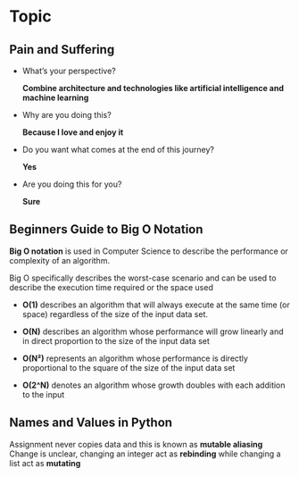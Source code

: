 # Topic

## Pain and Suffering

- What’s your perspective?

  **Combine architecture and technologies like artificial intelligence and machine learning**

- Why are you doing this?

  **Because I love and enjoy it**

- Do you want what comes at the end of this journey?

  **Yes**

- Are you doing this for you?

  **Sure**

## Beginners Guide to Big O Notation

**Big O notation** is used in Computer Science to describe the performance or complexity of an algorithm.

Big O specifically describes the worst-case scenario and can be used to describe the execution time required or the space used

- **O(1)** describes an algorithm that will always execute at the same time (or space) regardless of the size of the input data set.

- **O(N)** describes an algorithm whose performance will grow linearly and in direct proportion to the size of the input data set

- **O(N²)** represents an algorithm whose performance is directly proportional to the square of the size of the input data set

- **O(2^N)** denotes an algorithm whose growth doubles with each addition to the input

## Names and Values in Python

 Assignment never copies data and this is known as **mutable aliasing**
Change is unclear, changing an integer act as **rebinding** while changing a list act as **mutating**
